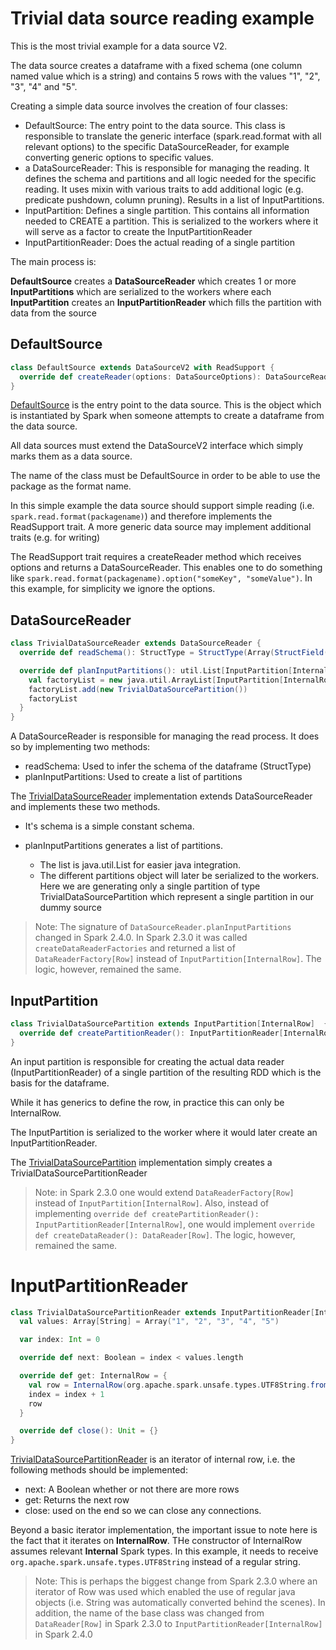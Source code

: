 Trivial data source reading example
===================================

This is the most trivial example for a data source V2.

The data source creates a dataframe with a fixed schema (one column named value which is a string) and contains 5 rows with the values "1", "2", "3", "4" and "5".

Creating a simple data source involves the creation of four classes:

- DefaultSource: The entry point to the data source. This class is responsible to translate the generic interface (spark.read.format with all relevant options) to the specific DataSourceReader, for example converting generic options to specific values.
- a DataSourceReader: This is responsible for managing the reading. It defines the schema and partitions and all logic needed for the specific reading. It uses mixin with various traits to add additional logic (e.g. predicate pushdown, column pruning). Results in a list of InputPartitions.
- InputPartition: Defines a single partition. This contains all information needed to CREATE a partition. This is serialized to the workers where it will serve as a factor to create the InputPartitionReader
- InputPartitionReader: Does the actual reading of a single partition

The main process is:

**DefaultSource** creates a **DataSourceReader** which creates 1 or more **InputPartitions** which are serialized to the workers where each **InputPartition** creates an **InputPartitionReader** which fills the partition with data from the source


## DefaultSource

```scala
class DefaultSource extends DataSourceV2 with ReadSupport {
  override def createReader(options: DataSourceOptions): DataSourceReader = new TrivialDataSourceReader()
}
```

[DefaultSource](./DefaultSource.scala) is the entry point to the data source. This is the object which is instantiated by Spark when someone attempts to create a dataframe from the data source.

All data sources must extend the DataSourceV2 interface which simply marks them as a data source.

The name of the class must be DefaultSource in order to be able to use the package as the format name.

In this simple example the data source should support simple reading (i.e. ```spark.read.format(packagename)```) and therefore implements the ReadSupport trait. A more generic data source may implement additional traits (e.g. for writing)

The ReadSupport trait requires a createReader method which receives options and returns a DataSourceReader. This enables one to do something like ```spark.read.format(packagename).option("someKey", "someValue")```. In this example, for simplicity we ignore the options.


## DataSourceReader

```scala
class TrivialDataSourceReader extends DataSourceReader {
  override def readSchema(): StructType = StructType(Array(StructField("value", StringType)))

  override def planInputPartitions(): util.List[InputPartition[InternalRow]] = {
    val factoryList = new java.util.ArrayList[InputPartition[InternalRow]]
    factoryList.add(new TrivialDataSourcePartition())
    factoryList
  }
}
```

A DataSourceReader is responsible for managing the read process. It does so by implementing two methods:
- readSchema: Used to infer the schema of the dataframe (StructType)
- planInputPartitions: Used to create a list of partitions

The [TrivialDataSourceReader](./TrivialDataSourceReader.scala) implementation extends DataSourceReader and implements these two methods.
- It's schema is a simple constant schema.

- planInputPartitions generates a list of partitions.
  - The list is java.util.List for easier java integration.
  - The different partitions object will later be serialized to the workers. Here we are generating only a single partition of type TrivialDataSourcePartition which represent a single partition in our dummy source

> Note: The signature of ```DataSourceReader.planInputPartitions``` changed in Spark 2.4.0. In Spark 2.3.0 it was called ```createDataReaderFactories``` and returned a list of ```DataReaderFactory[Row]``` instead of ```InputPartition[InternalRow]```. The logic, however, remained the same.

## InputPartition

```scala
class TrivialDataSourcePartition extends InputPartition[InternalRow]  {
  override def createPartitionReader(): InputPartitionReader[InternalRow]  = new TrivialDataSourcePartitionReader()
}
```
An input partition is responsible for creating the actual data reader (InputPartitionReader) of a single partition of the resulting RDD which is the basis for the dataframe.

While it has generics to define the row, in practice this can only be InternalRow.

The InputPartition is serialized to the worker where it would later create an InputPartitionReader.

The [TrivialDataSourcePartition](./TrivialDataSourcePartition.scala) implementation simply creates a TrivialDataSourcePartitionReader

> Note: in Spark 2.3.0 one would extend ```DataReaderFactory[Row]``` instead of ```InputPartition[InternalRow]```. Also, instead of implementing ```override def createPartitionReader(): InputPartitionReader[InternalRow]```, one would implement ```override def createDataReader(): DataReader[Row]```. The logic, however, remained the same.


# InputPartitionReader

```scala
class TrivialDataSourcePartitionReader extends InputPartitionReader[InternalRow] {
  val values: Array[String] = Array("1", "2", "3", "4", "5")

  var index: Int = 0

  override def next: Boolean = index < values.length

  override def get: InternalRow = {
    val row = InternalRow(org.apache.spark.unsafe.types.UTF8String.fromBytes(values(index).getBytes("UTF-8")))
    index = index + 1
    row
  }

  override def close(): Unit = {}
}
```

[TrivialDataSourcePartitionReader](./TrivialDataSourcePartitionReader.scala) is an iterator of internal row, i.e. the following methods should be implemented:
- next: A Boolean whether or not there are more rows
- get: Returns the next row
- close: used on the end so we can close any connections.

Beyond a basic iterator implementation, the important issue to note here is the fact that it iterates on **InternalRow**. THe constructor of InternalRow assumes relevant **Internal** Spark types. In this example, it needs to receive ```org.apache.spark.unsafe.types.UTF8String``` instead of a regular string.

> Note: This is perhaps the biggest change from Spark 2.3.0 where an iterator of Row was used which enabled the use of regular java objects (i.e. String was automatically converted behind the scenes). In addition, the name of the base class was changed from ```DataReader[Row]``` in Spark 2.3.0 to ```InputPartitionReader[InternalRow]``` in Spark 2.4.0
